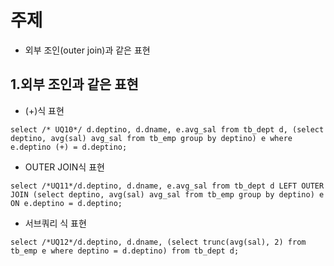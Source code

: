 # 주제
  - 외부 조인(outer join)과 같은 표현

## 1.외부 조인과 같은 표현

  - (+)식 표현
```
select /* UQ10*/ d.deptino, d.dname, e.avg_sal from tb_dept d, (select deptino, avg(sal) avg_sal from tb_emp group by deptino) e where e.deptino (+) = d.deptino;
```

  - OUTER JOIN식 표현
```
select /*UQ11*/d.deptino, d.dname, e.avg_sal from tb_dept d LEFT OUTER JOIN (select deptino, avg(sal) avg_sal from tb_emp group by deptino) e ON e.deptino = d.deptino;
```

  - 서브쿼리 식 표현
```
select /*UQ12*/d.deptino, d.dname, (select trunc(avg(sal), 2) from tb_emp e where deptino = d.deptino) from tb_dept d;
```
